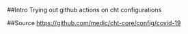 ##Intro
Trying out github actions on cht configurations

##Source
https://github.com/medic/cht-core/config/covid-19 